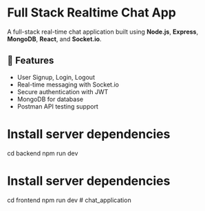 #  Full Stack Realtime Chat App 

A full-stack real-time chat application built using **Node.js**, **Express**, **MongoDB**, **React**, and **Socket.io**.
## 🚀 Features
- User Signup, Login, Logout
- Real-time messaging with Socket.io
- Secure authentication with JWT
- MongoDB for database
- Postman API testing support

# Install server dependencies
cd backend
npm run dev

# Install server dependencies
  cd frontend
  npm run dev
#   c h a t _ a p p l i c a t i o n 
 
 
